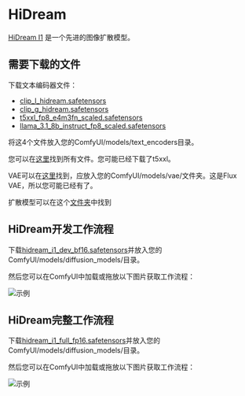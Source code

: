 # HiDream

[HiDream I1](https://github.com/HiDream-ai/HiDream-I1) 是一个先进的图像扩散模型。

## 需要下载的文件

下载文本编码器文件：

* [clip_l_hidream.safetensors](https://huggingface.co/Comfy-Org/HiDream-I1_ComfyUI/blob/main/split_files/text_encoders/clip_l_hidream.safetensors)
* [clip_g_hidream.safetensors](https://huggingface.co/Comfy-Org/HiDream-I1_ComfyUI/blob/main/split_files/text_encoders/clip_g_hidream.safetensors)
* [t5xxl_fp8_e4m3fn_scaled.safetensors](https://huggingface.co/Comfy-Org/HiDream-I1_ComfyUI/blob/main/split_files/text_encoders/t5xxl_fp8_e4m3fn_scaled.safetensors)
* [llama_3.1_8b_instruct_fp8_scaled.safetensors](https://huggingface.co/Comfy-Org/HiDream-I1_ComfyUI/blob/main/split_files/text_encoders/llama_3.1_8b_instruct_fp8_scaled.safetensors)

将这4个文件放入您的ComfyUI/models/text_encoders目录。

您可以在[这里](https://huggingface.co/Comfy-Org/HiDream-I1_ComfyUI/tree/main/split_files/text_encoders)找到所有文件。您可能已经下载了t5xxl。

VAE可以在[这里](https://huggingface.co/Comfy-Org/HiDream-I1_ComfyUI/blob/main/split_files/vae/ae.safetensors)找到，应放入您的ComfyUI/models/vae/文件夹。这是Flux VAE，所以您可能已经有了。

扩散模型可以在这个[文件夹](https://huggingface.co/Comfy-Org/HiDream-I1_ComfyUI/tree/main/split_files/diffusion_models)中找到

## HiDream开发工作流程

下载[hidream_i1_dev_bf16.safetensors](https://huggingface.co/Comfy-Org/HiDream-I1_ComfyUI/blob/main/split_files/diffusion_models/hidream_i1_dev_bf16.safetensors)并放入您的ComfyUI/models/diffusion_models/目录。

然后您可以在ComfyUI中加载或拖放以下图片获取工作流程：

![示例](hidream_dev_example.png)

## HiDream完整工作流程

下载[hidream_i1_full_fp16.safetensors](https://huggingface.co/Comfy-Org/HiDream-I1_ComfyUI/blob/main/split_files/diffusion_models/hidream_i1_full_fp16.safetensors)并放入您的ComfyUI/models/diffusion_models/目录。

然后您可以在ComfyUI中加载或拖放以下图片获取工作流程：

![示例](hidream_full_example.png)

